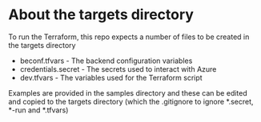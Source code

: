# About the **targets** directory
To run the Terraform, this repo expects a number of files to be created in the targets directory

* beconf.tfvars - The backend configuration variables
* credentials.secret - The secrets used to interact with Azure
* dev.tfvars - The variables used for the Terraform script

Examples are provided in the samples directory and these can be edited and copied to the targets directory (which the .gitignore to ignore *.secret, *-run and *.tfvars)
